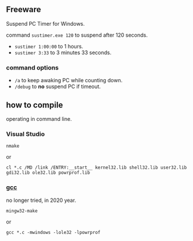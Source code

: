 ## Freeware

Suspend PC Timer for Windows.

command `sustimer.exe 120` to suspend after 120 seconds.

* `sustimer 1:00:00` to 1 hours.
* `sustimer 3:33` to 3 minutes 33 seconds.

### command options

* `/a` to keep awaking PC while counting down.
* `/debug` to **no** suspend PC if timeout.

## how to compile

operating in command line.

### Visual Studio

```
nmake
```

or

```
cl *.c /MD /link /ENTRY:__start__ kernel32.lib shell32.lib user32.lib gdi32.lib ole32.lib powrprof.lib
```

### [gcc](http://gcc.gnu.org/)

no longer tried, in 2020 year.

```
mingw32-make
```

or

```
gcc *.c -mwindows -lole32 -lpowrprof
```
